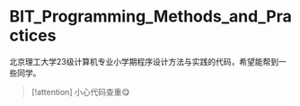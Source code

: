 # BIT_Programming_Methods_and_Practices
北京理工大学23级计算机专业小学期程序设计方法与实践的代码，希望能帮到一些同学。

> [!attention]
> 小心代码查重😋